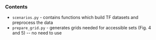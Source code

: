 ### Contents
* `scenarios.py` - contains functions which build TF datasets and preprocess the data
* `prepare_grid.py` - generates grids needed for accessible sets (Fig. 4 and 5) -- no need to use


